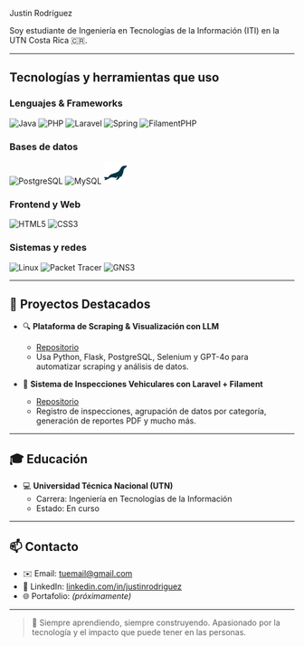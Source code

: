 Justin Rodríguez

Soy estudiante de Ingeniería en Tecnologías de la Información (ITI) en la UTN Costa Rica 🇨🇷.

---

##  Tecnologías y herramientas que uso

### Lenguajes & Frameworks

<p align="left">
  <img src="https://cdn.jsdelivr.net/gh/devicons/devicon/icons/java/java-original.svg" alt="Java" width="40" height="40"/>
  <img src="https://cdn.jsdelivr.net/gh/devicons/devicon/icons/php/php-original.svg" alt="PHP" width="40" height="40"/>
  <img src="https://upload.wikimedia.org/wikipedia/commons/thumb/9/9a/Laravel.svg/800px-Laravel.svg.png" alt="Laravel" width="40" height="40"/>
  <img src="https://cdn.jsdelivr.net/gh/devicons/devicon/icons/spring/spring-original.svg" alt="Spring" width="40" height="40"/>
  <img src="https://pbs.twimg.com/profile_images/1619675369333788674/FVauPXtT_400x400.jpg" alt="FilamentPHP" width="40" height="40"/>
</p>

### Bases de datos

<p align="left">
  <img src="https://cdn.jsdelivr.net/gh/devicons/devicon/icons/postgresql/postgresql-original.svg" alt="PostgreSQL" width="40" height="40"/>
  <img src="https://cdn.jsdelivr.net/gh/devicons/devicon/icons/mysql/mysql-original.svg" alt="MySQL" width="40" height="40"/>
  <img src="https://raw.githubusercontent.com/devicons/devicon/master/icons/mariadb/mariadb-original.svg" alt="MariaDB" width="40" height="40"/>
</p>

### Frontend y Web

<p align="left">
  <img src="https://cdn.jsdelivr.net/gh/devicons/devicon/icons/html5/html5-original.svg" alt="HTML5" width="40" height="40"/>
  <img src="https://cdn.jsdelivr.net/gh/devicons/devicon/icons/css3/css3-original.svg" alt="CSS3" width="40" height="40"/>
</p>

### Sistemas y redes

<p align="left">
  <img src="https://cdn.jsdelivr.net/gh/devicons/devicon/icons/linux/linux-original.svg" alt="Linux" width="40" height="40"/>
  <img src="https://www.startertutorials.com/blog/wp-content/uploads/2024/08/Cisco-Packet-Tracer-CPT.png" alt="Packet Tracer" width="40" height="40"/>
  <img src="https://upload.wikimedia.org/wikipedia/commons/8/8f/GNS3_logo.png" alt="GNS3" width="40" height="40"/>
</p>

---

## 📂 Proyectos Destacados

- 🔍 **Plataforma de Scraping & Visualización con LLM**
  - [Repositorio](https://github.com/usuario/proyecto1)
  - Usa Python, Flask, PostgreSQL, Selenium y GPT-4o para automatizar scraping y análisis de datos.

- 🧪 **Sistema de Inspecciones Vehiculares con Laravel + Filament**
  - [Repositorio](https://github.com/usuario/proyecto2)
  - Registro de inspecciones, agrupación de datos por categoría, generación de reportes PDF y mucho más.

---

## 🎓 Educación

- 💻 **Universidad Técnica Nacional (UTN)**
  - Carrera: Ingeniería en Tecnologías de la Información
  - Estado: En curso

---

## 📫 Contacto

- ✉️ Email: [tuemail@gmail.com](mailto:tuemail@gmail.com)
- 💼 LinkedIn: [linkedin.com/in/justinrodriguez](https://linkedin.com/in/justinrodriguez)
- 🌐 Portafolio: *(próximamente)*

---

> 🧠 Siempre aprendiendo, siempre construyendo. Apasionado por la tecnología y el impacto que puede tener en las personas.
